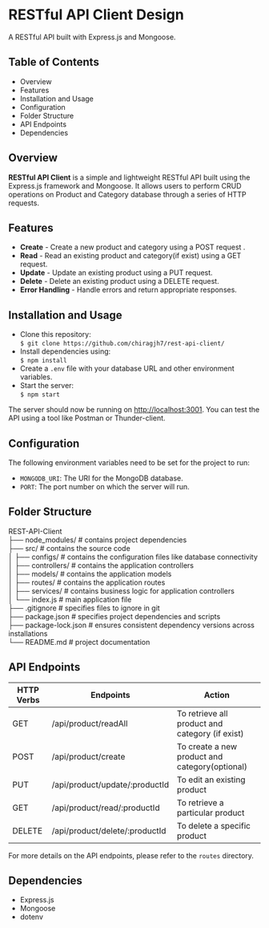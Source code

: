 # RESTful API Client Design

A RESTful API built with Express.js and Mongoose.

## Table of Contents

-   Overview
-   Features
-   Installation and Usage
-   Configuration
-   Folder Structure
-   API Endpoints
-   Dependencies

## Overview  
**RESTful API Client** is a simple and lightweight RESTful API built using the Express.js framework and Mongoose. It allows users to perform CRUD operations on Product and Category database through a series of HTTP requests. 

##  Features  
* **Create** - Create a new product and category using a POST request .  
* **Read** - Read an existing product and category(if exist) using a GET request.
* **Update** - Update an existing product using a PUT request.
* **Delete** - Delete an existing product using a DELETE request.
* **Error Handling** - Handle errors and return appropriate responses.

##  Installation and Usage 
* Clone this repository:  
`$ git clone https://github.com/chiragjh7/rest-api-client/ `
* Install dependencies using:  
`$ npm install `
* Create a `.env` file with your database URL and other environment variables.
* Start the server:  
`$ npm start `

The server should now be running on [http://localhost:3001](http://localhost:3001/). You can test the API using a tool like Postman or Thunder-client.

##  Configuration

The following environment variables need to be set for the project to run:

-   `MONGODB_URI`: The URI for the MongoDB database.
-   `PORT`: The port number on which the server will run.

##  Folder Structure  

REST-API-Client    
├── node_modules/           # contains project dependencies    
├── src/                    # contains the source code    
│   ├── configs/            # contains the configuration files like database connectivity     
│   ├── controllers/        # contains the application controllers     
│   ├── models/             # contains the application models     
│   ├── routes/             # contains the application routes     
│    ├── services/          # contains business logic for application controllers     
│   └── index.js              # main application file   
├── .gitignore              # specifies files to ignore in git    
├── package.json            # specifies project dependencies and scripts     
├── package-lock.json       # ensures consistent dependency versions across installations     
└──  README.md               # project documentation      


##  API Endpoints  
| HTTP Verbs | Endpoints | Action |  
| --- | --- | --- |  
| GET | /api/product/readAll | To retrieve all product and category (if exist) |  
| POST | /api/product/create | To create a new product and category(optional) |  
| PUT | /api/product/update/:productId | To edit an existing product |  
| GET | /api/product/read/:productId | To retrieve a particular product |  
| DELETE | /api/product/delete/:productId | To delete a specific product |

For more details on the API endpoints, please refer to the `routes` directory.


## Dependencies

-   Express.js
-   Mongoose
-   dotenv
